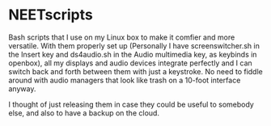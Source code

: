 # NEETscripts
Bash scripts that I use on my Linux box to make it comfier and more versatile.
With them properly set up (Personally I have screenswitcher.sh in the Insert key and ds4audio.sh in the Audio multimedia key, as keybinds in openbox), all my displays and audio devices integrate perfectly and I can switch back and forth between them with just a keystroke. No need to fiddle around with audio managers that look like trash on a 10-foot interface anyway.

I thought of just releasing them in case they could be useful to somebody else, and also to have a backup on the cloud.

